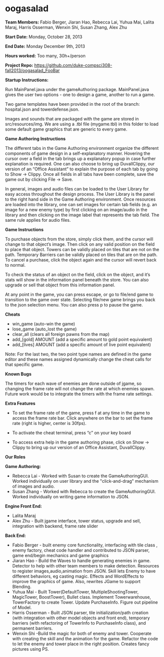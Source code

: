 ﻿oogasalad
=========

**Team Members:**
Fabio Berger, Jiaran Hao, Rebecca Lai, Yuhua Mai, Lalita Maraj, Harris Osserman, Wenxin Shi, Susan Zhang, Alex Zhu

**Start Date:** Monday, October 28, 2013

**End Date:** Monday December 9th, 2013

**Hours worked:** Too many, 30h+/person 

**Project Repo:** https://github.com/duke-compsci308-fall2013/oogasalad_FooBar

**Startup Instructions:**

Run MainPanel.java under the gameAuthoring package. MainPanel.java gives the user two options - one to design a game, another to run a game. 

Two game templates have been provided in the root of the branch: hospital.json and towerdefense.json. 

Images and sounds that are packaged with the game are stored in src/resources/img. We are using a .tbl file (mygame.tbl) in this folder to load some default game graphics that are generic to every game.

**Game Authoring Instructions**

The different tabs in the Game Authoring environment organize the different components of game design in a self-explanatory manner. Hovering the cursor over a field in the tab brings up a explanatory popup in case further explanation is required. One can also choose to bring up DuvallClippy, our version of an “Office Assistant” to explain the purpose of each tab by going to Show -> Clippy. Once all fields in all tabs have been complete, save the game out by clicking File -> Save.

In general, images and audio files can be loaded to the User Library for easy access throughout the design process. The User Library is the panel to the right hand side in the Game Authoring environment. Once resources are loaded into the library, one can set images for certain tab fields (e.g. an image for a new enemy type) by first clicking on an image/audio in the library and then clicking on the image label that represents the tab field. The same rule applies for audio files.  

**Game Instructions**

To purchase objects from the store, simply click them, and the cursor will change to that object’s image. Then click on any valid position on the field to place that object. Towers can be validly placed on tiles that are not on the path. Temporary Barriers can be validly placed on tiles that are on the path. To cancel a purchase, click the object again and the cursor will revert back to normal.

To check the status of an object on the field, click on the object, and it’s stats will show in the information panel beneath the store. You can also upgrade or sell that object from this information panel.

At any point in the game, you can press escape, or go to file/end game to transition to the game over state. Selecting file/new game brings you back to the json selection menu. You can also press p to pause the game.

**Cheats**

- win_game (auto-win the game)
- lose_game (auto_lost the game)
- clear_all (clears all foreign pawns from the map)
- add_[gold] AMOUNT (add a specific amount to gold point equivalent)
- add_[lives] AMOUNT (add a specific amount of live point equivalent)

Note: For the last two, the two point type names are defined in the game editor and these names assigned dynamically change the cheat calls for that specific game.
 
**Known Bugs**

The timers for each wave of enemies are done outside of jgame, so changing the frame rate will not change the rate at which enemies spawn. Future work would be to integrate the timers with the frame rate settings.

**Extra Features**

- To set the frame rate of the game, press f at any time in the game to access the frame rate bar. Click anywhere on the bar to set the frame rate (right is higher, center is 30fps).

- To activate the cheat terminal, press “c” on your key board

- To access extra help in the game authoring phase, click on Show -> Clippy to bring up our version of an Office Assistant, DuvallClippy. 

**Our Roles**

**Game Authoring:**

- Rebecca Lai - Worked with Susan to create the GameAuthoringGUI. Worked individually on user library and the "click-and-drag" mechanism of images and audio. 
- Susan Zhang - Worked with Rebecca to create the GameAuthoringGUI. Worked individually on writing game information to JSON. 

**Engine Front End:**

- Lalita Maraj
- Alex Zhu - Built jgame interface, tower status, upgrade and sell, integration with backend, frame rate slider

**Back End:**

- Fabio Berger - built enemy core functionality, interfacing with tile class , enemy factory, cheat code handler and contributed to JSON parser, game end/begin mechanics and game graphics
- Jiaran Hao - Build the Waves to handle generating enemies in game. Detector to help with other team members to make detection. Resources to register images,audio,animation from JSON. Skill lets Enemy to have different behaviors, eg casting magic. Effects and WordEffects to improve the graphics of game. Also, rewrites JGame to support Blending.    
- Yuhua Mai - Built Tower(DefaultTower, MultipleShootingTower, MagicTower, BoostTower), Bullet class. Implement Towerwarehouse, TowerFactory to create Tower. Update PurchaseInfo. Figure out pipeline of Model.
- Harris Osserman - Built JSON parser, tile initialization/path creation (with integration with other model objects and front end), temporary barriers (with refactoring of TowerInfo to PurchaseInfo class), and permanent barriers.  
- Wenxin Shi -Build the magic for both of enemy and tower. Cooperate with creating the skill and the animation for the game. Refactor the code to let the enemy and tower place in the right position. Creates fancy pictures using PS.
